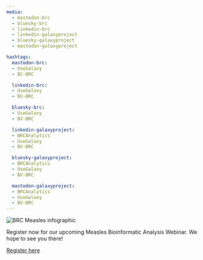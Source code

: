 ```yaml
---
media:
  - mastodon-brc
  - bluesky-brc
  - linkedin-brc
  - linkedin-galaxyproject
  - bluesky-galaxyproject
  - mastodon-galaxyproject

hashtags:
  mastodon-brc:
  - UseGalaxy
  - BC-BRC

  linkedin-brc:
  - UseGalaxy
  - BV-BRC

  bluesky-brc:
  - UseGalaxy
  - BV-BRC

  linkedin-galaxyproject:
  - BRCAnalytics
  - UseGalaxy
  - BV-BRC

  bluesky-galaxyproject:
  - BRCAnalytics
  - UseGalaxy
  - BV-BRC

  mastodon-galaxyproject:
  - BRCAnalytics
  - UseGalaxy
  - BV-BRC
---
```

![BRC Measles infographic](https://galaxyproject.org/events/2025-08-05-brc-measles-webinar/1752585196937.png)

Register now for our upcoming Measles Bioinformatic Analysis Webinar. We hope to see you there! 

[Register here](https://events.teams.microsoft.com/event/26e362e7-0d72-4c6a-9e86-0fd306368dfd@24d967f1-3ed8-4448-baa6-560ec572acb3)
